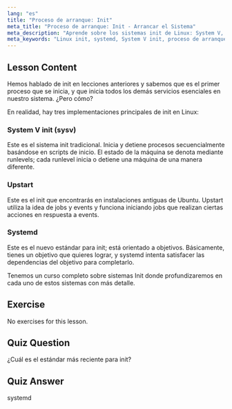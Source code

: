 ```yaml
---
lang: "es"
title: "Proceso de arranque: Init"
meta_title: "Proceso de arranque: Init - Arrancar el Sistema"
meta_description: "Aprende sobre los sistemas init de Linux: System V, Upstart y systemd. Comprende sus roles en el proceso de arranque y cómo gestionan los servicios. ¡Comienza tu viaje en Linux!"
meta_keywords: "Linux init, systemd, System V init, proceso de arranque de Linux, tutorial de Linux, Linux para principiantes, guía de Linux"
---
```


## Lesson Content

Hemos hablado de init en lecciones anteriores y sabemos que es el primer proceso que se inicia, y que inicia todos los demás servicios esenciales en nuestro sistema. ¿Pero cómo?

En realidad, hay tres implementaciones principales de init en Linux:

### System V init (sysv)

Este es el sistema init tradicional. Inicia y detiene procesos secuencialmente basándose en scripts de inicio. El estado de la máquina se denota mediante runlevels; cada runlevel inicia o detiene una máquina de una manera diferente.

### Upstart

Este es el init que encontrarás en instalaciones antiguas de Ubuntu. Upstart utiliza la idea de jobs y events y funciona iniciando jobs que realizan ciertas acciones en respuesta a events.

### Systemd

Este es el nuevo estándar para init; está orientado a objetivos. Básicamente, tienes un objetivo que quieres lograr, y systemd intenta satisfacer las dependencias del objetivo para completarlo.

Tenemos un curso completo sobre sistemas Init donde profundizaremos en cada uno de estos sistemas con más detalle.

## Exercise

No exercises for this lesson.

## Quiz Question

¿Cuál es el estándar más reciente para init?

## Quiz Answer

systemd
